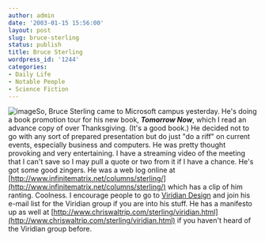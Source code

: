 ```yaml
---
author: admin
date: '2003-01-15 15:56:00'
layout: post
slug: bruce-sterling
status: publish
title: Bruce Sterling
wordpress_id: '1244'
categories:
- Daily Life
- Notable People
- Science Fiction
---
```


![image](http://www.arcanology.com/images/bsterling-web.jpg)So, Bruce
Sterling came to Microsoft campus yesterday. He's doing a book promotion
tour for his new book, ***Tomorrow Now***, which I read an advance copy
of over Thanksgiving. (It's a good book.) He decided not to go with any
sort of prepared presentation but do just "do a riff" on current events,
especially business and computers. He was pretty thought provoking and
very entertaining. I have a streaming video of the meeting that I can't
save so I may pull a quote or two from it if I have a chance. He's got
some good zingers. He was a web log online at
[http://www.infinitematrix.net/columns/sterling/](http://www.infinitematrix.net/columns/sterling/)
which has a clip of him ranting. Coolness. I encourage people to go to
[Viridian Design](http://www.viridiandesign.org) and join his e-mail
list for the Viridian group if you are into his stuff. He has a
manifesto up as well at
[http://www.chriswaltrip.com/sterling/viridian.html](http://www.chriswaltrip.com/sterling/viridian.html)
if you haven't heard of the Viridian group before.

